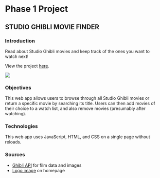 # Phase 1 Project

## STUDIO GHIBLI MOVIE FINDER

### Introduction
Read about Studio Ghibli movies and keep track of the ones you want to watch next!

View the project [here](https://9ucc1.github.io/phase-1-project/).

![](README-walkthrough-gif.gif)

### Objectives
This web app allows users to browse through all Studio Ghibli movies or return a specific movie by searching its title. Users can then add movies of their choice to a watch list, and also remove movies (presumably after watching).

### Technologies
This web app uses JavaScript, HTML, and CSS on a single page without reloads.

### Sources
- [Ghibli API](https://ghibliapi.herokuapp.com) for film data and images
- [Logo image](https://www.the-arcade.ie/2014/08/studio-ghibli-rises-part-2/) on homepage